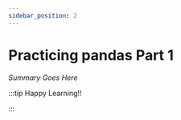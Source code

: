 ```yaml
---
sidebar_position: 2
---
```


# Practicing pandas Part 1

_Summary Goes Here_

:::tip Happy Learning!!

<QuestButton text="Go To Quest" link="https://app.stackup.dev/quest_page/practicing-pandas-part-1" />

:::
